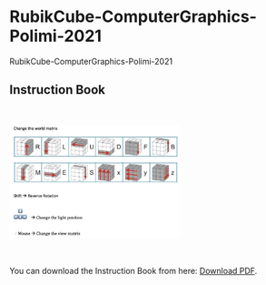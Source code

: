 # RubikCube-ComputerGraphics-Polimi-2021
RubikCube-ComputerGraphics-Polimi-2021

## Instruction Book

<br>

 <p align="left">
  <img src="https://github.com/ZHANG-Y-D/RubikCube-ComputerGraphics-Polimi-2021/blob/main/Documentation/Instruction.png" width="60%">
 </p>  


<br>
<p>You can download the Instruction Book from here: <a href="https://github.com/ZHANG-Y-D/RubikCube-ComputerGraphics-Polimi-2021/blob/main/Documentation/Instruction.pdf">Download PDF</a>.</p>
